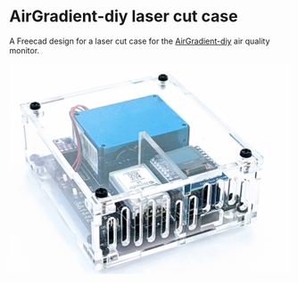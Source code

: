 # AirGradient-diy laser cut case
A Freecad design for a laser cut case for the [AirGradient-diy](https://www.airgradient.com/diy/) air quality monitor.

![assembly](/images/AirGradient-laser-case.jpg "Assembled case")
